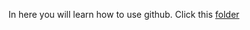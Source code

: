 In here you will learn how to use github. Click this [folder](https://github.com/carbohm/Learning_github/tree/main/Random%20Module%20Order%20Folder)
